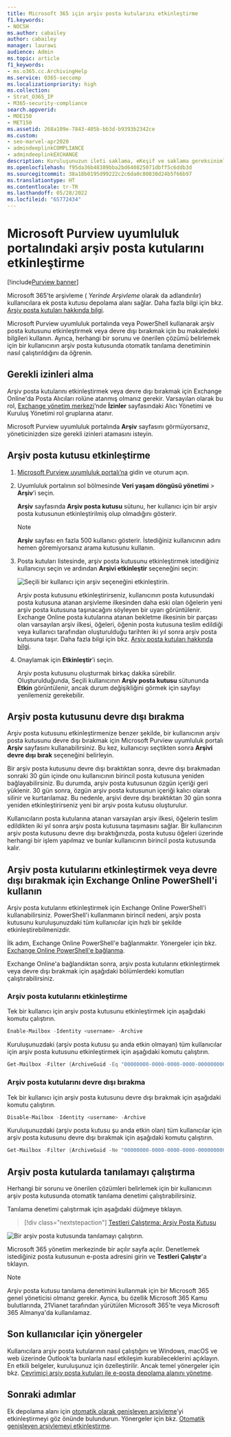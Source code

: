```yaml
---
title: Microsoft 365 için arşiv posta kutularını etkinleştirme
f1.keywords:
- NOCSH
ms.author: cabailey
author: cabailey
manager: laurawi
audience: Admin
ms.topic: article
f1_keywords:
- ms.o365.cc.ArchivingHelp
ms.service: O365-seccomp
ms.localizationpriority: high
ms.collection:
- Strat_O365_IP
- M365-security-compliance
search.appverid:
- MOE150
- MET150
ms.assetid: 268a109e-7843-405b-bb3d-b9393b2342ce
ms.custom:
- seo-marvel-apr2020
- admindeeplinkCOMPLIANCE
- admindeeplinkEXCHANGE
description: Kuruluşunuzun ileti saklama, eKeşif ve saklama gereksinimlerini desteklemek için arşiv posta kutularını etkinleştirmeyi veya devre dışı bırakmayı öğrenin.
ms.openlocfilehash: f95da36b48389bba2bd640825071dbff5c6ddb3d
ms.sourcegitcommit: 38a18b0195d99222c2c6da0c80838d24b5f66b97
ms.translationtype: HT
ms.contentlocale: tr-TR
ms.lasthandoff: 05/28/2022
ms.locfileid: "65772434"
---
```

# <a name="enable-archive-mailboxes-in-the-microsoft-purview-compliance-portal"></a>Microsoft Purview uyumluluk portalındaki arşiv posta kutularını etkinleştirme

[!include[Purview banner](../includes/purview-rebrand-banner.md)]

Microsoft 365’te arşivleme ( *Yerinde Arşivleme* olarak da adlandırılır) kullanıcılara ek posta kutusu depolama alanı sağlar. Daha fazla bilgi için bkz. [Arşiv posta kutuları hakkında bilgi](archive-mailboxes.md).

Microsoft Purview uyumluluk portalında veya PowerShell kullanarak arşiv posta kutusunu etkinleştirmek veya devre dışı bırakmak için bu makaledeki bilgileri kullanın. Ayrıca, herhangi bir sorunu ve önerilen çözümü belirlemek için bir kullanıcının arşiv posta kutusunda otomatik tanılama denetiminin nasıl çalıştırıldığını da öğrenin.

## <a name="get-the-necessary-permissions"></a>Gerekli izinleri alma

Arşiv posta kutularını etkinleştirmek veya devre dışı bırakmak için Exchange Online'da Posta Alıcıları rolüne atanmış olmanız gerekir. Varsayılan olarak bu rol, <a href="https://go.microsoft.com/fwlink/p/?linkid=2059104" target="_blank">Exchange yönetim merkezi</a>’nde **İzinler** sayfasındaki Alıcı Yönetimi ve Kuruluş Yönetimi rol gruplarına atanır. 

Microsoft Purview uyumluluk portalında **Arşiv** sayfasını görmüyorsanız, yöneticinizden size gerekli izinleri atamasını isteyin.

## <a name="enable-an-archive-mailbox"></a>Arşiv posta kutusu etkinleştirme

1. <a href="https://go.microsoft.com/fwlink/p/?linkid=2077149" target="_blank">Microsoft Purview uyumluluk portalı’na</a> gidin ve oturum açın.

2. Uyumluluk portalının sol bölmesinde **Veri yaşam döngüsü yönetimi** > **Arşiv**’i seçin.

   **Arşiv** sayfasında  **Arşiv posta kutusu** sütunu, her kullanıcı için bir arşiv posta kutusunun etkinleştirilmiş olup olmadığını gösterir.

   > [!NOTE]
   > **Arşiv** sayfası en fazla 500 kullanıcı gösterir. İstediğiniz kullanıcının adını hemen göremiyorsanız arama kutusunu kullanın.

3. Posta kutuları listesinde, arşiv posta kutusunu etkinleştirmek istediğiniz kullanıcıyı seçin ve ardından **Arşivi etkinleştir** seçeneğini seçin:
    
   ![Seçili bir kullanıcı için arşiv seçeneğini etkinleştirin.](../media/enable-archive-option.png)
    
   Arşiv posta kutusunu etkinleştirirseniz, kullanıcının posta kutusundaki posta kutusuna atanan arşivleme ilkesinden daha eski olan öğelerin yeni arşiv posta kutusuna taşınacağını söyleyen bir uyarı görüntülenir. Exchange Online posta kutularına atanan bekletme ilkesinin bir parçası olan varsayılan arşiv ilkesi, öğeleri, öğenin posta kutusuna teslim edildiği veya kullanıcı tarafından oluşturulduğu tarihten iki yıl sonra arşiv posta kutusuna taşır. Daha fazla bilgi için bkz. [Arşiv posta kutuları hakkında bilgi](archive-mailboxes.md).

5. Onaylamak için **Etkinleştir**’i seçin.

   Arşiv posta kutusunu oluşturmak birkaç dakika sürebilir. Oluşturulduğunda, Seçili kullanıcının **Arşiv posta kutusu** sütununda **Etkin** görüntülenir, ancak durum değişikliğini görmek için sayfayı yenilemeniz gerekebilir.

## <a name="disable-an-archive-mailbox"></a>Arşiv posta kutusunu devre dışı bırakma

Arşiv posta kutusunu etkinleştirmenize benzer şekilde, bir kullanıcının arşiv posta kutusunu devre dışı bırakmak için Microsoft Purview uyumluluk portalı **Arşiv** sayfasını kullanabilirsiniz. Bu kez, kullanıcıyı seçtikten sonra **Arşivi devre dışı bırak** seçeneğini belirleyin.

Bir arşiv posta kutusunu devre dışı bıraktıktan sonra, devre dışı bırakmadan sonraki 30 gün içinde onu kullanıcının birincil posta kutusuna yeniden bağlayabilirsiniz. Bu durumda, arşiv posta kutusunun özgün içeriği geri yüklenir. 30 gün sonra, özgün arşiv posta kutusunun içeriği kalıcı olarak silinir ve kurtarılamaz. Bu nedenle, arşivi devre dışı bıraktıktan 30 gün sonra yeniden etkinleştirirseniz yeni bir arşiv posta kutusu oluşturulur.

Kullanıcıların posta kutularına atanan varsayılan arşiv ilkesi, öğelerin teslim edildikten iki yıl sonra arşiv posta kutusuna taşımasını sağlar. Bir kullanıcının arşiv posta kutusunu devre dışı bıraktığınızda, posta kutusu öğeleri üzerinde herhangi bir işlem yapılmaz ve bunlar kullanıcının birincil posta kutusunda kalır.

## <a name="use-exchange-online-powershell-to-enable-or-disable-archive-mailboxes"></a>Arşiv posta kutularını etkinleştirmek veya devre dışı bırakmak için Exchange Online PowerShell'i kullanın

Arşiv posta kutularını etkinleştirmek için Exchange Online PowerShell'i kullanabilirsiniz. PowerShell'i kullanmanın birincil nedeni, arşiv posta kutusunu kuruluşunuzdaki tüm kullanıcılar için hızlı bir şekilde etkinleştirebilmenizdir.

İlk adım, Exchange Online PowerShell'e bağlanmaktır. Yönergeler için bkz. [Exchange Online PowerShell'e bağlanma](/powershell/exchange/connect-to-exchange-online-powershell).

Exchange Online'a bağlandıktan sonra, arşiv posta kutularını etkinleştirmek veya devre dışı bırakmak için aşağıdaki bölümlerdeki komutları çalıştırabilirsiniz.

### <a name="enable-archive-mailboxes"></a>Arşiv posta kutularını etkinleştirme

Tek bir kullanıcı için arşiv posta kutusunu etkinleştirmek için aşağıdaki komutu çalıştırın.

```powershell
Enable-Mailbox -Identity <username> -Archive
```

Kuruluşunuzdaki (arşiv posta kutusu şu anda etkin olmayan) tüm kullanıcılar için arşiv posta kutusunu etkinleştirmek için aşağıdaki komutu çalıştırın.

```powershell
Get-Mailbox -Filter {ArchiveGuid -Eq "00000000-0000-0000-0000-000000000000" -AND RecipientTypeDetails -Eq "UserMailbox"} | Enable-Mailbox -Archive
```

### <a name="disable-archive-mailboxes"></a>Arşiv posta kutularını devre dışı bırakma

Tek bir kullanıcı için arşiv posta kutusunu devre dışı bırakmak için aşağıdaki komutu çalıştırın.

```powershell
Disable-Mailbox -Identity <username> -Archive
```

Kuruluşunuzdaki (arşiv posta kutusu şu anda etkin olan) tüm kullanıcılar için arşiv posta kutusunu devre dışı bırakmak için aşağıdaki komutu çalıştırın.

```powershell
Get-Mailbox -Filter {ArchiveGuid -Ne "00000000-0000-0000-0000-000000000000" -AND RecipientTypeDetails -Eq "UserMailbox"} | Disable-Mailbox -Archive
```

## <a name="run-diagnostics-on-archive-mailboxes"></a>Arşiv posta kutularda tanılamayı çalıştırma

Herhangi bir sorunu ve önerilen çözümleri belirlemek için bir kullanıcının arşiv posta kutusunda otomatik tanılama denetimi çalıştırabilirsiniz.

Tanılama denetimi çalıştırmak için aşağıdaki düğmeye tıklayın. 

> [!div class="nextstepaction"]
> [Testleri Çalıştırma: Arşiv Posta Kutusu](https://aka.ms/PillarArchiveMailbox)

![Bir arşiv posta kutusunda tanılamayı çalıştırın.](../media/ArchiveMailboxDiagnostics.png)

Microsoft 365 yönetim merkezinde bir açılır sayfa açılır. Denetlemek istediğiniz posta kutusunun e-posta adresini girin ve **Testleri Çalıştır**'a tıklayın.

> [!NOTE]
> Arşiv posta kutusu tanılama denetimini kullanmak için bir Microsoft 365 genel yöneticisi olmanız gerekir. Ayrıca, bu özellik Microsoft 365 Kamu bulutlarında, 21Vianet tarafından yürütülen Microsoft 365'te veya Microsoft 365 Almanya'da kullanılamaz.

## <a name="instructions-for-end-users"></a>Son kullanıcılar için yönergeler

Kullanıcılara arşiv posta kutularının nasıl çalıştığını ve Windows, macOS ve web üzerinde Outlook'ta bunlarla nasıl etkileşim kurabileceklerini açıklayın. En etkili belgeler, kuruluşunuz için özelleştirilir. Ancak temel yönergeler için bkz. [Çevrimiçi arşiv posta kutuları ile e-posta depolama alanını yönetme](https://prod.support.services.microsoft.com/en-us/office/manage-email-storage-with-online-archive-mailboxes-1cae7d17-7813-4fe8-8ca2-9a5494e9a721).

## <a name="next-steps"></a>Sonraki adımlar

Ek depolama alanı için [otomatik olarak genişleyen arşivleme](autoexpanding-archiving.md)’yi etkinleştirmeyi göz önünde bulundurun. Yönergeler için bkz. [Otomatik genişleyen arşivlemeyi etkinleştirme](enable-autoexpanding-archiving.md).
